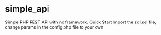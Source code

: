 # simple_api
Simple PHP REST API with no framework.
Quick Start
Import the sql.sql file, change params in the config.php file to your own
